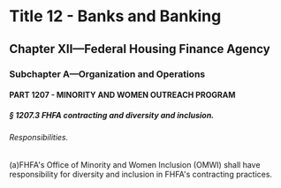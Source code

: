 
# Title 12 - Banks and Banking
## Chapter XII—Federal Housing Finance Agency
### Subchapter A—Organization and Operations
#### PART 1207 - MINORITY AND WOMEN OUTREACH PROGRAM
##### § 1207.3 FHFA contracting and diversity and inclusion.
###### Responsibilities.

(a)FHFA's Office of Minority and Women Inclusion (OMWI) shall have responsibility for diversity and inclusion in FHFA's contracting practices.
